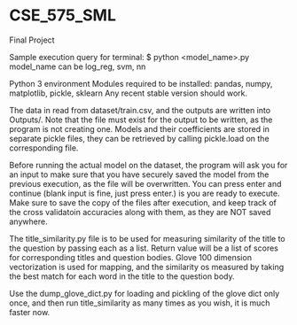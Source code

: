 # CSE_575_SML
Final Project

Sample execution query for terminal:
$ python <model_name>.py
model_name can be log_reg, svm, nn

Python 3 environment
Modules required to be installed: pandas, numpy, matplotlib, pickle, sklearn
Any recent stable version should work.

The data in read from dataset/train.csv, and the outputs are written into Outputs/<filename>. Note that the file must exist for the output to be written, as the program is not creating one. Models and their coefficients are stored in separate pickle files, they can be retrieved by calling pickle.load on the corresponding file.
  

Before running the actual model on the dataset, the program will ask you for an input to make sure that you have securely saved the model from the previous execution, as the file will be overwritten. You can press enter and continue (blank input is fine, just press enter.) is you are ready to execute. Make sure to save the copy of the files after execution, and keep track of the cross validatoin accuracies along with them, as they are NOT saved anywhere.



The title_similarity.py file is to be used for measuring similarity of the title to the question by passing each as a list. Return value will be a list of scores for corresponding titles and question bodies. Glove 100 dimension vectorization is used for mapping, and the similarity os measured by taking the best match for each word in the title to the question body.

Use the dump_glove_dict.py for loading and pickling of the glove dict only once, and then run title_similarity as many times as you wish, it is much faster now.
